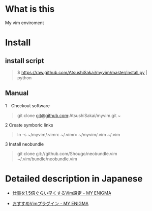 # What is this

My vim enviroment

# Install

## install script

> $ https://raw.github.com/AtsushiSakai/myvim/master/install.py | python  

## Manual

1　Checkout software

> git clone git@github.com:AtsushiSakai/myvim.git ~

2 Create symboric links

> ln -s ~/myvim/.vimrc ~/.vimrc ~/myvim/.vim ~/.vim

3 Install neobundle

> git clone git://github.com/Shougo/neobundle.vim ~/.vim/bundle/neobundle.vim


# Detailed description in Japanese

* [仕事を1.5倍ぐらい早くするVim設定 - MY ENIGMA](http://d.hatena.ne.jp/meison_amsl/20120403/1333452345)

* [おすすめVimプラグイン - MY ENIGMA](http://d.hatena.ne.jp/meison_amsl/20141219)

